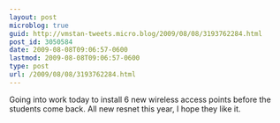 ```yaml
---
layout: post
microblog: true
guid: http://vmstan-tweets.micro.blog/2009/08/08/3193762284.html
post_id: 3050584
date: 2009-08-08T09:06:57-0600
lastmod: 2009-08-08T09:06:57-0600
type: post
url: /2009/08/08/3193762284.html
---
```

Going into work today to install 6 new wireless access points before the students come back. All new resnet this year, I hope they like it.
